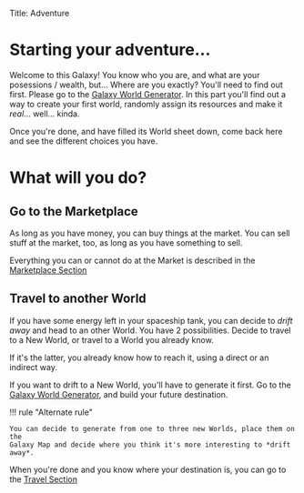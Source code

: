 Title: Adventure

# Starting your adventure...

Welcome to this Galaxy! You know who you are, and what are your posessions /
wealth, but... Where are you exactly? You'll need to find out first. Please go
to the [Galaxy World Generator][galaxy]. In this part you'll find out a  way to
create your first world, randomly assign its resources and make it *real*...
well... kinda.

Once you're done, and have filled its World sheet down, come back here and see
the different choices you have.

# What will you do?

## Go to the Marketplace

As long as you have money, you can buy things at the market. You can sell stuff
at the market, too, as long as you have something to sell.

Everything you can or cannot do at the Market is described in the
[Marketplace Section][marketplace]

## Travel to another World

If you have some energy left in your spaceship tank, you can decide to *drift
away* and head to an other World. You have 2 possibilities. Decide to travel
to a New World, or travel to a World you already know.

If it's the latter, you already know how to reach it, using a direct or an
indirect way.

If you want to drift to a New World, you'll have to generate it first. Go to
the [Galaxy World Generator][galaxy], and build your future destination.

!!! rule "Alternate rule"

    You can decide to generate from one to three new Worlds, place them on the
    Galaxy Map and decide where you think it's more interesting to *drift away*.

When you're done and you know where your destination is, you can go to the
[Travel Section][travel]

[galaxy]: ../galaxy/
[marketplace]: ../marketplace/
[travel]: ../travel/
